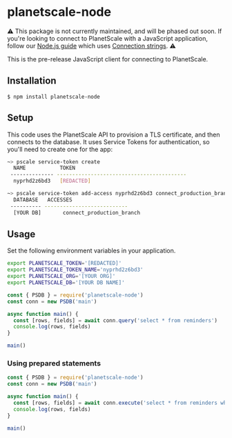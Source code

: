 # planetscale-node

⚠️ This package is not currently maintained, and will be phased out soon. If you're looking to connect to PlanetScale with a JavaScript application, follow our [Node.js guide](https://docs.planetscale.com/tutorials/connect-nodejs-app) which uses [Connection strings](https://docs.planetscale.com/concepts/connection-strings). ⚠️

This is the pre-release JavaScript client for connecting to PlanetScale.

## Installation

```
$ npm install planetscale-node
```

## Setup

This code uses the PlanetScale API to provision a TLS certificate, and then connects to the database. It uses Service Tokens for authentication, so you'll need to create one for the app:

```bash
~> pscale service-token create
  NAME           TOKEN
 -------------- ------------------------------------------
  nyprhd2z6bd3   [REDACTED]

~> pscale service-token add-access nyprhd2z6bd3 connect_production_branch --database [YOUR DB]
  DATABASE   ACCESSES
 ---------- ---------------------------
  [YOUR DB]       connect_production_branch
```

## Usage

Set the following environment variables in your application.

```bash
export PLANETSCALE_TOKEN='[REDACTED]'
export PLANETSCALE_TOKEN_NAME='nyprhd2z6bd3'
export PLANETSCALE_ORG='[YOUR ORG]'
export PLANETSCALE_DB='[YOUR DB NAME]'
```

```javascript
const { PSDB } = require('planetscale-node')
const conn = new PSDB('main')

async function main() {
  const [rows, fields] = await conn.query('select * from reminders')
  console.log(rows, fields)
}

main()
```

### Using prepared statements

```javascript
const { PSDB } = require('planetscale-node')
const conn = new PSDB('main')

async function main() {
  const [rows, fields] = await conn.execute('select * from reminders where id > ?', [10])
  console.log(rows, fields)
}

main()
```
